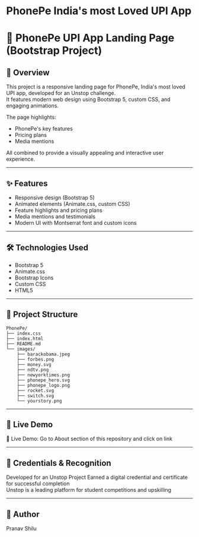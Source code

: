 # PhonePe India's most Loved UPI App

# 📱 PhonePe UPI App Landing Page (Bootstrap Project)

## 📖 Overview
This project is a responsive landing page for PhonePe, India's most loved UPI app, developed for an Unstop challenge.  
It features modern web design using Bootstrap 5, custom CSS, and engaging animations.  

The page highlights:
- PhonePe's key features  
- Pricing plans  
- Media mentions  

All combined to provide a visually appealing and interactive user experience.

---

## ✨ Features
- Responsive design (Bootstrap 5)  
- Animated elements (Animate.css, custom CSS)  
- Feature highlights and pricing plans  
- Media mentions and testimonials  
- Modern UI with Montserrat font and custom icons  

---

## 🛠 Technologies Used
- Bootstrap 5  
- Animate.css  
- Bootstrap Icons  
- Custom CSS  
- HTML5  

---

## 📂 Project Structure
```
PhonePe/
├── index.css
├── index.html
├── README.md
└── images/
    ├── barackobama.jpeg
    ├── forbes.png
    ├── money.svg
    ├── ndtv.png
    ├── newyorktimes.png
    ├── phonepe_hero.svg
    ├── phonepe_logo.png
    ├── rocket.svg
    ├── switch.svg
    └── yourstory.png
```
---

## 📸 Live Demo
🔗 Live Demo: Go to About section of this repository and click on link

---

## 🏅 Credentials & Recognition
Developed for an Unstop Project
Earned a digital credential and certificate for successful completion  
Unstop is a leading platform for student competitions and upskilling  

---

## 👤 Author
Pranav Shilu